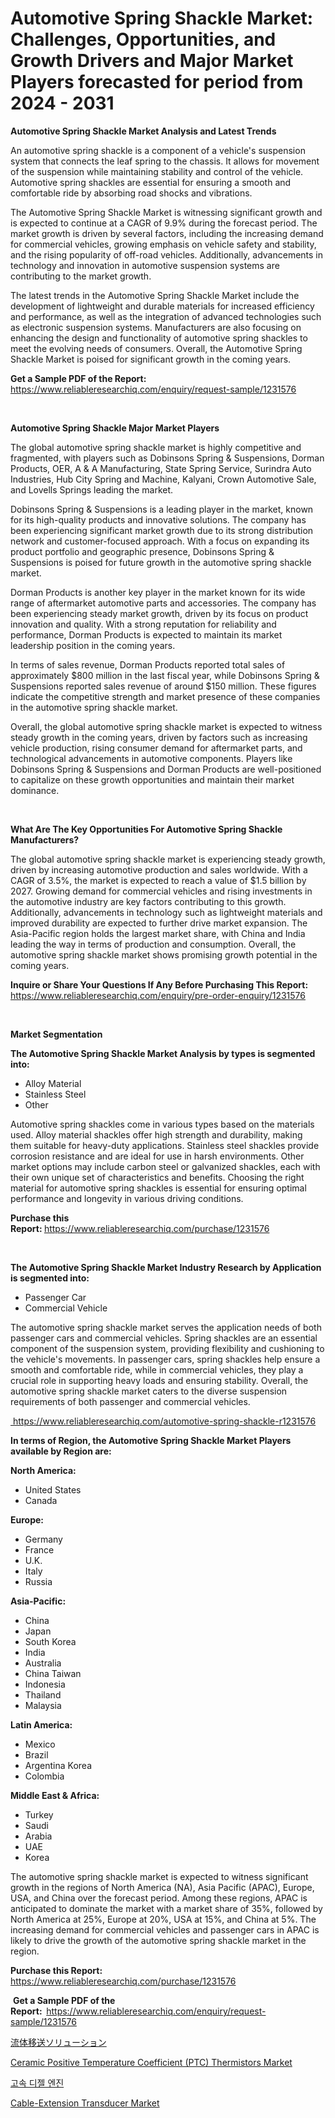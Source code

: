<p><h1>Automotive Spring Shackle Market: Challenges, Opportunities, and Growth Drivers and Major Market Players forecasted for period from 2024 - 2031</h1></p><p><strong>Automotive Spring Shackle Market Analysis and Latest Trends</strong></p>
<p><p>An automotive spring shackle is a component of a vehicle's suspension system that connects the leaf spring to the chassis. It allows for movement of the suspension while maintaining stability and control of the vehicle. Automotive spring shackles are essential for ensuring a smooth and comfortable ride by absorbing road shocks and vibrations.</p><p>The Automotive Spring Shackle Market is witnessing significant growth and is expected to continue at a CAGR of 9.9% during the forecast period. The market growth is driven by several factors, including the increasing demand for commercial vehicles, growing emphasis on vehicle safety and stability, and the rising popularity of off-road vehicles. Additionally, advancements in technology and innovation in automotive suspension systems are contributing to the market growth.</p><p>The latest trends in the Automotive Spring Shackle Market include the development of lightweight and durable materials for increased efficiency and performance, as well as the integration of advanced technologies such as electronic suspension systems. Manufacturers are also focusing on enhancing the design and functionality of automotive spring shackles to meet the evolving needs of consumers. Overall, the Automotive Spring Shackle Market is poised for significant growth in the coming years.</p></p>
<p><strong>Get a Sample PDF of the Report:&nbsp;</strong> <a href="https://www.reliableresearchiq.com/enquiry/request-sample/1231576">https://www.reliableresearchiq.com/enquiry/request-sample/1231576</a></p>
<p>&nbsp;</p>
<p><strong>Automotive Spring Shackle Major Market Players</strong></p>
<p><p>The global automotive spring shackle market is highly competitive and fragmented, with players such as Dobinsons Spring & Suspensions, Dorman Products, OER, A & A Manufacturing, State Spring Service, Surindra Auto Industries, Hub City Spring and Machine, Kalyani, Crown Automotive Sale, and Lovells Springs leading the market.</p><p>Dobinsons Spring & Suspensions is a leading player in the market, known for its high-quality products and innovative solutions. The company has been experiencing significant market growth due to its strong distribution network and customer-focused approach. With a focus on expanding its product portfolio and geographic presence, Dobinsons Spring & Suspensions is poised for future growth in the automotive spring shackle market.</p><p>Dorman Products is another key player in the market known for its wide range of aftermarket automotive parts and accessories. The company has been experiencing steady market growth, driven by its focus on product innovation and quality. With a strong reputation for reliability and performance, Dorman Products is expected to maintain its market leadership position in the coming years.</p><p>In terms of sales revenue, Dorman Products reported total sales of approximately $800 million in the last fiscal year, while Dobinsons Spring & Suspensions reported sales revenue of around $150 million. These figures indicate the competitive strength and market presence of these companies in the automotive spring shackle market.</p><p>Overall, the global automotive spring shackle market is expected to witness steady growth in the coming years, driven by factors such as increasing vehicle production, rising consumer demand for aftermarket parts, and technological advancements in automotive components. Players like Dobinsons Spring & Suspensions and Dorman Products are well-positioned to capitalize on these growth opportunities and maintain their market dominance.</p></p>
<p>&nbsp;</p>
<p><strong>What Are The Key Opportunities For Automotive Spring Shackle Manufacturers?</strong></p>
<p><p>The global automotive spring shackle market is experiencing steady growth, driven by increasing automotive production and sales worldwide. With a CAGR of 3.5%, the market is expected to reach a value of $1.5 billion by 2027. Growing demand for commercial vehicles and rising investments in the automotive industry are key factors contributing to this growth. Additionally, advancements in technology such as lightweight materials and improved durability are expected to further drive market expansion. The Asia-Pacific region holds the largest market share, with China and India leading the way in terms of production and consumption. Overall, the automotive spring shackle market shows promising growth potential in the coming years.</p></p>
<p><strong>Inquire or Share Your Questions If Any Before Purchasing This Report:</strong> <a href="https://www.reliableresearchiq.com/enquiry/pre-order-enquiry/1231576">https://www.reliableresearchiq.com/enquiry/pre-order-enquiry/1231576</a></p>
<p>&nbsp;</p>
<p><strong>Market Segmentation</strong></p>
<p><strong>The Automotive Spring Shackle Market Analysis by types is segmented into:</strong></p>
<p><ul><li>Alloy Material</li><li>Stainless Steel</li><li>Other</li></ul></p>
<p><p>Automotive spring shackles come in various types based on the materials used. Alloy material shackles offer high strength and durability, making them suitable for heavy-duty applications. Stainless steel shackles provide corrosion resistance and are ideal for use in harsh environments. Other market options may include carbon steel or galvanized shackles, each with their own unique set of characteristics and benefits. Choosing the right material for automotive spring shackles is essential for ensuring optimal performance and longevity in various driving conditions.</p></p>
<p><strong>Purchase this Report:&nbsp;</strong><a href="https://www.reliableresearchiq.com/purchase/1231576">https://www.reliableresearchiq.com/purchase/1231576</a></p>
<p>&nbsp;</p>
<p><strong>The Automotive Spring Shackle Market Industry Research by Application is segmented into:</strong></p>
<p><ul><li>Passenger Car</li><li>Commercial Vehicle</li></ul></p>
<p><p>The automotive spring shackle market serves the application needs of both passenger cars and commercial vehicles. Spring shackles are an essential component of the suspension system, providing flexibility and cushioning to the vehicle's movements. In passenger cars, spring shackles help ensure a smooth and comfortable ride, while in commercial vehicles, they play a crucial role in supporting heavy loads and ensuring stability. Overall, the automotive spring shackle market caters to the diverse suspension requirements of both passenger and commercial vehicles.</p></p>
<p><a href="https://www.reliableresearchiq.com/automotive-spring-shackle-r1231576">&nbsp;https://www.reliableresearchiq.com/automotive-spring-shackle-r1231576</a></p>
<p><strong>In terms of Region, the Automotive Spring Shackle Market Players available by Region are:</strong></p>
<p>
    <p> <strong> North America: </strong>
        <ul>
            <li>United States</li>
            <li>Canada</li>
        </ul>
        </p> 
    <p> <strong> Europe: </strong>
        <ul>
            <li>Germany</li>
            <li>France</li>
            <li>U.K.</li>
            <li>Italy</li>
            <li>Russia</li>
        </ul>
        </p> 
    <p> <strong> Asia-Pacific: </strong>
        <ul>
            <li>China</li>
            <li>Japan</li>
            <li>South Korea</li>
            <li>India</li>
            <li>Australia</li>
            <li>China Taiwan</li>
            <li>Indonesia</li>
            <li>Thailand</li>
            <li>Malaysia</li>
        </ul>
        </p> 
    <p> <strong> Latin America: </strong>
        <ul>
            <li>Mexico</li>
            <li>Brazil</li>
            <li>Argentina Korea</li>
            <li>Colombia</li>
        </ul>
        </p> 
    <p> <strong> Middle East & Africa: </strong>
        <ul>
            <li>Turkey</li>
            <li>Saudi</li>
            <li>Arabia</li>
            <li>UAE</li>
            <li>Korea</li>
        </ul>
    </p>
    </p>
<p><p>The automotive spring shackle market is expected to witness significant growth in the regions of North America (NA), Asia Pacific (APAC), Europe, USA, and China over the forecast period. Among these regions, APAC is anticipated to dominate the market with a market share of 35%, followed by North America at 25%, Europe at 20%, USA at 15%, and China at 5%. The increasing demand for commercial vehicles and passenger cars in APAC is likely to drive the growth of the automotive spring shackle market in the region.</p></p>
<p><strong>Purchase this Report: </strong><a href="https://www.reliableresearchiq.com/purchase/1231576">https://www.reliableresearchiq.com/purchase/1231576</a></p>
<p>&nbsp;<strong>Get a Sample PDF of the Report:&nbsp;&nbsp;</strong><a href="https://www.reliableresearchiq.com/enquiry/request-sample/1231576">https://www.reliableresearchiq.com/enquiry/request-sample/1231576</a></p>
<p><strong></strong></p>
<p><p><a href="https://github.com/nxboeu02965442/Market-Research-Report-List-3/blob/main/570853830795.md">流体移送ソリューション</a></p><p><a href="https://medium.com/@othaleffler24/ceramic-positive-temperature-coefficient-ptc-thermistors-market-size-growth-and-industry-3782e8185bc8">Ceramic Positive Temperature Coefficient (PTC) Thermistors Market</a></p><p><a href="https://github.com/hasanrajibul387/Market-Research-Report-List-2/blob/main/704304340159.md">고속 디젤 엔진</a></p><p><a href="https://medium.com/@amyjacobi/global-cable-extension-transducer-industry-types-applications-market-players-regional-growth-09a3c7e06a33">Cable-Extension Transducer Market</a></p></p>